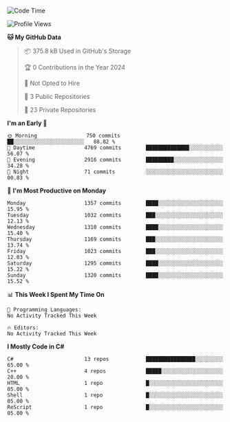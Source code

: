 <!--START_SECTION:waka-->
![Code Time](http://img.shields.io/badge/Code%20Time-1%2C053%20hrs%2022%20mins-blue)

![Profile Views](http://img.shields.io/badge/Profile%20Views-0-blue)

**🐱 My GitHub Data** 

> 📦 375.8 kB Used in GitHub's Storage 
 > 
> 🏆 0 Contributions in the Year 2024
 > 
> 🚫 Not Opted to Hire
 > 
> 📜 3 Public Repositories 
 > 
> 🔑 23 Private Repositories 
 > 
**I'm an Early 🐤** 

```text
🌞 Morning                750 commits         ██░░░░░░░░░░░░░░░░░░░░░░░   08.82 % 
🌆 Daytime                4769 commits        ██████████████░░░░░░░░░░░   56.07 % 
🌃 Evening                2916 commits        █████████░░░░░░░░░░░░░░░░   34.28 % 
🌙 Night                  71 commits          ░░░░░░░░░░░░░░░░░░░░░░░░░   00.83 % 
```
📅 **I'm Most Productive on Monday** 

```text
Monday                   1357 commits        ████░░░░░░░░░░░░░░░░░░░░░   15.95 % 
Tuesday                  1032 commits        ███░░░░░░░░░░░░░░░░░░░░░░   12.13 % 
Wednesday                1310 commits        ████░░░░░░░░░░░░░░░░░░░░░   15.40 % 
Thursday                 1169 commits        ███░░░░░░░░░░░░░░░░░░░░░░   13.74 % 
Friday                   1023 commits        ███░░░░░░░░░░░░░░░░░░░░░░   12.03 % 
Saturday                 1295 commits        ████░░░░░░░░░░░░░░░░░░░░░   15.22 % 
Sunday                   1320 commits        ████░░░░░░░░░░░░░░░░░░░░░   15.52 % 
```


📊 **This Week I Spent My Time On** 

```text
💬 Programming Languages: 
No Activity Tracked This Week

🔥 Editors: 
No Activity Tracked This Week
```

**I Mostly Code in C#** 

```text
C#                       13 repos            ████████████████░░░░░░░░░   65.00 % 
C++                      4 repos             █████░░░░░░░░░░░░░░░░░░░░   20.00 % 
HTML                     1 repo              █░░░░░░░░░░░░░░░░░░░░░░░░   05.00 % 
Shell                    1 repo              █░░░░░░░░░░░░░░░░░░░░░░░░   05.00 % 
ReScript                 1 repo              █░░░░░░░░░░░░░░░░░░░░░░░░   05.00 % 
```




<!--END_SECTION:waka-->
